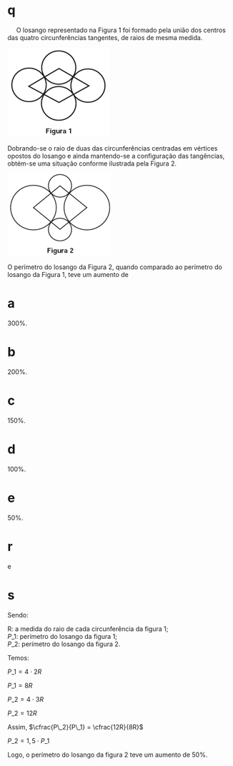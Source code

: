 # q
     O losango representado na Figura 1 foi formado pela união dos centros das quatro circunferências tangentes, de raios de mesma medida.

![](c32a258f-b297-3b1c-1e3d-921c341851d8.png)

Dobrando-se o raio de duas das circunferências centradas em vértices opostos do losango e ainda mantendo-se a configuração das tangências, obtém-se uma situação conforme ilustrada pela Figura 2.

![](c9505660-f54e-2cff-d0cb-72b55b982563.png)

O perímetro do losango da Figura 2, quando comparado ao perímetro do losango da Figura 1, teve um aumento de

# a
300%.

# b
200%.

# c
150%.

# d
100%.

# e
50%.

# r
e

# s
Sendo:

R: a medida do raio de cada circunferência da figura 1;\
$P\_1$: perímetro do losango da figura 1;\
$P\_2$: perímetro do losango da figura 2.

Temos:

$P\_1 = 4 \cdot 2R$

$P\_1 = 8R$

$P\_2 = 4 \cdot 3R$

$P\_2 = 12R$

Assim, $\cfrac{P\_2}{P\_1} = \cfrac{12R}{8R}$

$P\_2 = 1,5 \cdot P\_1$

Logo, o perímetro do losango da figura 2 teve um aumento de 50%.
